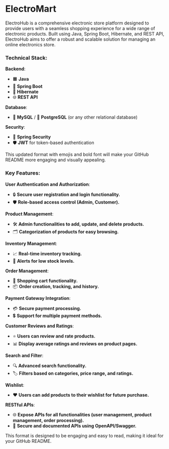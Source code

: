 # ElectroMart
ElectroHub is a comprehensive electronic store platform designed to provide users with a seamless shopping experience for a wide range of electronic products. Built using Java, Spring Boot, Hibernate, and REST API, ElectroHub aims to offer a robust and scalable solution for managing an online electronics store.

### Technical Stack:

**Backend**:
- 🟧 **Java**
- 🌱 **Spring Boot**
- 🐍 **Hibernate**
- 🌐 **REST API**

**Database**:
- 🐬 **MySQL** / 🐘 **PostgreSQL** (or any other relational database)

**Security**:
- 🔐 **Spring Security**
- 🛡️ **JWT** for token-based authentication

This updated format with emojis and bold font will make your GitHub README more engaging and visually appealing.


### Key Features:

**User Authentication and Authorization**:
- 🔒 **Secure user registration and login functionality.**
- 🛡️ **Role-based access control (Admin, Customer).**

**Product Management**:
- 🛠️ **Admin functionalities to add, update, and delete products.**
- 🗂️ **Categorization of products for easy browsing.**

**Inventory Management**:
- 📈 **Real-time inventory tracking.**
- 🔔 **Alerts for low stock levels.**

**Order Management**:
- 🛒 **Shopping cart functionality.**
- 📦 **Order creation, tracking, and history.**

**Payment Gateway Integration**:
- 💳 **Secure payment processing.**
- 💲 **Support for multiple payment methods.**

**Customer Reviews and Ratings**:
- ⭐ **Users can review and rate products.**
- 📊 **Display average ratings and reviews on product pages.**

**Search and Filter**:
- 🔍 **Advanced search functionality.**
- 🏷️ **Filters based on categories, price range, and ratings.**

**Wishlist**:
- ❤️ **Users can add products to their wishlist for future purchase.**

**RESTful APIs**:
- 🌐 **Expose APIs for all functionalities (user management, product management, order processing).**
- 📘 **Secure and documented APIs using OpenAPI/Swagger.**

This format is designed to be engaging and easy to read, making it ideal for your GitHub README.
